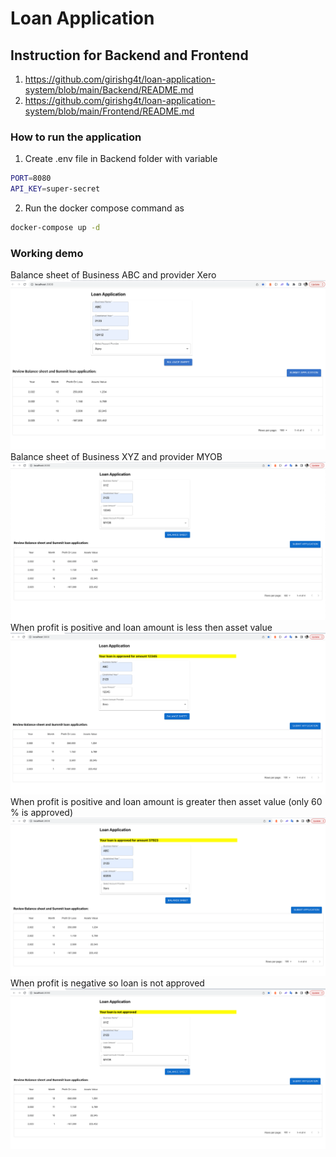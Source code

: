 # Loan Application

## Instruction for Backend and Frontend
1) https://github.com/girishg4t/loan-application-system/blob/main/Backend/README.md
2) https://github.com/girishg4t/loan-application-system/blob/main/Frontend/README.md


### How to run the application
1) Create .env file in Backend folder with variable 
```sh
PORT=8080
API_KEY=super-secret
```
2) Run the docker compose command as
```sh
docker-compose up -d   
```

### Working demo
Balance sheet of Business ABC and provider Xero   
![Balance sheet ABC-Xero](./balance-sheet.png)
Balance sheet of Business XYZ and provider MYOB  
![Balance sheet XYZ-MYOB](./xyz-balance-sheet.png?raw=true)
When profit is positive and loan amount is less then asset value   
![ABC Loan Approved 100%](./full-approved-loan.png?raw=true)
When profit is positive and loan amount is greater then asset value (only 60 % is approved)
![ABC Loan Approved 60%](./appove-loand-60.png?raw=true)
When profit is negative so loan is not approved
![XYZ no Loan Approved](./loan-not-approved.png?raw=true)